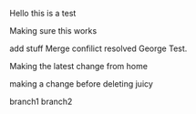 Hello this is a test

Making sure this works 

add stuff
Merge confilict resolved 
George Test.

Making the latest change from home 

making a change before deleting juicy 

branch1
branch2